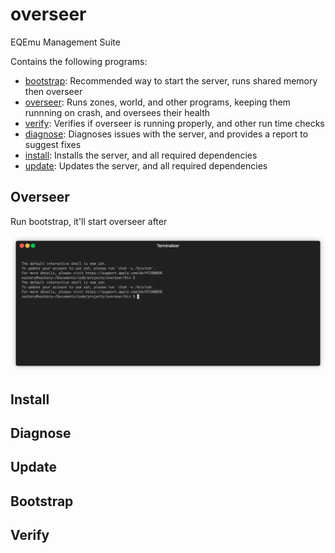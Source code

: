 # overseer
EQEmu Management Suite

Contains the following programs:
- [bootstrap](#bootstrap): Recommended way to start the server, runs shared memory then overseer
- [overseer](#overseer): Runs zones, world, and other programs, keeping them runnning on crash, and oversees their health
- [verify](#verify): Verifies if overseer is running properly, and other run time checks
- [diagnose](#diagnose): Diagnoses issues with the server, and provides a report to suggest fixes
- [install](#install): Installs the server, and all required dependencies
- [update](#update): Updates the server, and all required dependencies

## Overseer

Run bootstrap, it'll start overseer after

![alt text](docs/render1693490828154.gif)

## Install

## Diagnose

## Update

## Bootstrap

## Verify


